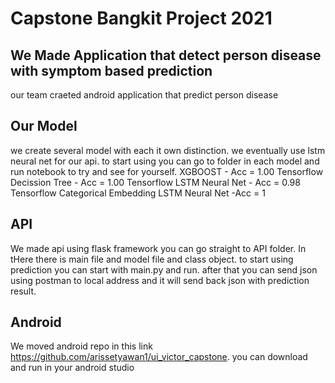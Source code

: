 # Capstone Bangkit Project 2021

## We Made Application that detect person disease with symptom based prediction
our team craeted android application that predict person disease

## Our Model
we create several model with each it own distinction. we eventually use lstm neural net for our api. to start using you can go to folder in each model and run notebook to try and see for yourself.
XGBOOST - Acc = 1.00
Tensorflow Decission Tree - Acc = 1.00
Tensorflow LSTM Neural Net - Acc = 0.98
Tensorflow Categorical Embedding LSTM Neural Net -Acc = 1

## API
We made api using flask framework you can go straight to API folder. In tHere there is main file and model file and class object. to start using prediction you can start with main.py and run. after that you can send json using postman to local address and it will send back json with prediction result.

## Android
We moved android repo in this link https://github.com/arissetyawan1/ui_victor_capstone. you can download and run in your android studio
